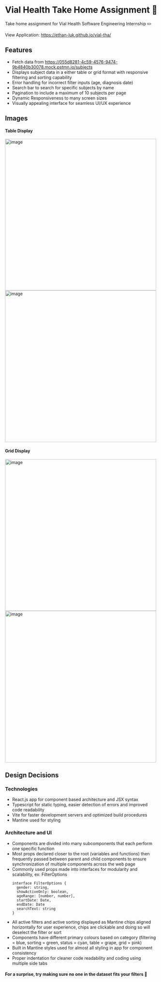 # Vial Health Take Home Assignment 📝

Take home assignment for Vial Health Software Engineering Internship ✏️

View Application: https://ethan-luk.github.io/vial-tha/

## Features
- Fetch data from https://055d8281-4c59-4576-9474-9b4840b30078.mock.pstmn.io/subjects
- Displays subject data in a either table or grid format with responsive filtering and sorting capability
- Error handling for incorrect filter inputs (age, diagnosis date)
- Search bar to search for specific subjects by name
- Pagination to include a maximum of 10 subjects per page
- Dynamic Responsiveness to many screen sizes
- Visually appealing interface for seamless UI/UX experience

  
## Images

#### Table Display
<img width="500" alt="image" src="https://github.com/ethan-luk/vial-tha/assets/100002960/2fb029f7-d906-4d2a-868c-d6d59e0024db">
<img width="500" alt="image" src="https://github.com/ethan-luk/vial-tha/assets/100002960/8beb52d5-509a-4d22-9dd4-83c1b969b223">

#### Grid Display
<img width="500" alt="image" src="https://github.com/ethan-luk/vial-tha/assets/100002960/50ab6e14-41a3-472f-b464-c11858f9349b">
<img width="500" alt="image" src="https://github.com/ethan-luk/vial-tha/assets/100002960/7a36365c-6b15-46fb-b368-62701f35aaa8">


## Design Decisions

### Technologies
- React.js app for component based architecture and JSX syntax
- Typescript for static typing, easier detection of errors and improved code readability
- Vite for faster development servers and optimized build procedures
- Mantine used for styling

### Architecture and UI
- Components are divided into many subcomponents that each perform one specific function
- Most props declared closer to the root (variables and functions) then frequently passed between parent and child components to ensure synchronization of multiple components across the web page
- Commonly used props made into interfaces for modularity and scalability, ex: FilterOptions
  ```
  interface FilterOptions {
    gender: string, 
    showActiveOnly: boolean, 
    ageRange: [number, number], 
    startDate: Date, 
    endDate: Date
    searchText: string
  }
  ```
- All active filters and active sorting displayed as Mantine chips aligned horizontally for user experience, chips are clickable and doing so will deselect the filter or sort
- Components have different primary colours based on category (filtering = blue, sorting = green, status = cyan, table = grape, grid = pink)
- Built in Mantine styles used for almost all styling in app for component consistency
- Proper indentation for cleaner code readability and coding using multiple side tabs

#### For a surprise, try making sure no one in the dataset fits your filters 🤪


